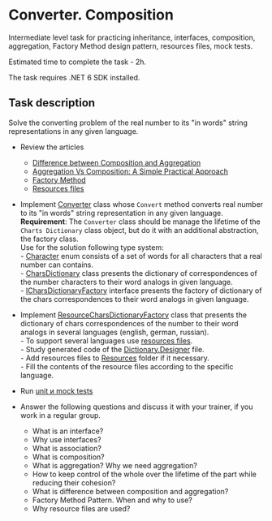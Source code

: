 # Converter. Composition

Intermediate level task for practicing inheritance, interfaces, composition, aggregation, Factory Method design pattern, resources files, mock tests.

Estimated time to complete the task - 2h.

The task requires .NET 6 SDK installed.

## Task description

Solve the converting problem of the real number to its "in words" string representations in any given language. 

- Review the articles
    - [Difference between Composition and Aggregation](https://www.c-sharpcorner.com/article/difference-between-composition-and-aggregation/)
    - [Aggregation Vs Composition: A Simple Practical Approach](https://www.c-sharpcorner.com/UploadFile/97fc7a/aggregation-vs-composition-a-simple-practical-approach/)
    - [Factory Method](https://refactoring.guru/design-patterns/factory-method)
    - [Resources files](https://docs.microsoft.com/en-us/dotnet/core/extensions/work-with-resx-files-programmatically)

- Implement [Converter](ConverterComposition/Converter.cs) class whose `Convert` method converts real number to its "in words" string representation in any given language.     
        **Requirement**: The `Converter` class should be manage the lifetime of the `Charts Dictionary` class object, but do it with an additional abstraction, the factory class.     
        Use for the solution following type system:     
        - [Сharacter](ConverterComposition/Character.cs) enum consists of a set of words for all characters that a real number can contains.     
        - [CharsDictionary](ConverterComposition/CharsDictionary.cs) class presents the dictionary of correspondences of the number characters to their word analogs in given language.    
        - [ICharsDictionaryFactory](ConverterComposition/ICharsDictionaryFactory.cs) interface presents the factory of dictionary of the chars correspondences to their word analogs in given language.   
    
- Implement [ResourceCharsDictionaryFactory](ConverterComposition.Tests/ResourceCharsDictionaryFactory.cs) class that presents the dictionary of chars correspondences of the number to their word analogs in several languages (english, german, russian).      
        - To support several languages use [resources files](https://docs.microsoft.com/en-us/dotnet/core/extensions/work-with-resx-files-programmatically).     
        - Study generated code of the [Dictionary.Designer](ConverterComposition.Tests/Resources/Dictionary.Designer.cs) file.    
        - Add resources files to [Resources](ConverterComposition.Tests/Resources) folder if it necessary.   
        - Fill the contents of the resource files according to the specific language.     

- Run [unit и mock tests](ConverterComposition.Tests/TransformerDictionaryComposition/ConverterCompositionTests.cs)    

- Answer the following questions and discuss it with your trainer, if you work in a regular group.  
    - What is an interface?
    - Why use interfaces?
    - What is association?
    - What is composition? 
    - What is aggregation? Why we need aggregation?
    - How to keep control of the whole over the lifetime of the part while reducing their cohesion?
    - What is difference between composition and aggregation?
    - Factory Method Pattern. When and why to use?
    - Why resource files are used?
